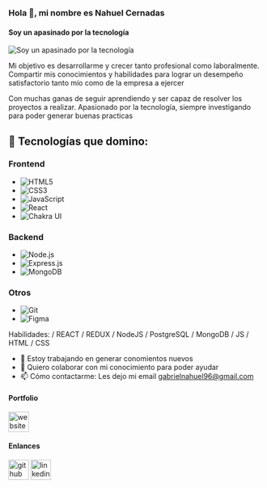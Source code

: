 ### Hola 👋, mi nombre es Nahuel Cernadas 
#### Soy un apasinado por la tecnología 
![Soy un apasinado por la tecnología ](https://firebasestorage.googleapis.com/v0/b/react-eccomerce-979a7.appspot.com/o/Categorias%2Fgif.gif?alt=media&token=1244b168-01e1-4c79-85eb-a5c0c44d8716)

<p> Mi objetivo es desarrollarme y crecer tanto profesional como laboralmente. Compartir mis conocimientos y habilidades para lograr un desempeño satisfactorio tanto mío como de la empresa a ejercer </p>
<p>Con muchas ganas de seguir aprendiendo y ser capaz de resolver los proyectos a realizar. Apasionado por la tecnología, siempre investigando para poder generar buenas practicas</p>

## 🚀 Tecnologías que domino:

### Frontend
- ![HTML5](https://img.shields.io/badge/HTML5-%23E34F26.svg?style=for-the-badge&logo=html5&logoColor=white)
- ![CSS3](https://img.shields.io/badge/CSS3-%231572B6.svg?style=for-the-badge&logo=css3&logoColor=white)
- ![JavaScript](https://img.shields.io/badge/JavaScript-%23F7DF1E.svg?style=for-the-badge&logo=javascript&logoColor=black)
- ![React](https://img.shields.io/badge/React-%2320232a.svg?style=for-the-badge&logo=react&logoColor=%2361DAFB)
- ![Chakra UI](https://img.shields.io/badge/Chakra--UI-%234ED1C5.svg?style=for-the-badge&logo=chakraui&logoColor=white)

### Backend
- ![Node.js](https://img.shields.io/badge/Node.js-%23339933.svg?style=for-the-badge&logo=nodedotjs&logoColor=white)
- ![Express.js](https://img.shields.io/badge/Express.js-%23404d59.svg?style=for-the-badge&logo=express&logoColor=white)
- ![MongoDB](https://img.shields.io/badge/MongoDB-%234ea94b.svg?style=for-the-badge&logo=mongodb&logoColor=white)

### Otros
- ![Git](https://img.shields.io/badge/Git-%23F05033.svg?style=for-the-badge&logo=git&logoColor=white)
- ![Figma](https://img.shields.io/badge/Figma-%23F24E1E.svg?style=for-the-badge&logo=figma&logoColor=white)


Habilidades: / REACT / REDUX / NodeJS / PostgreSQL / MongoDB / JS / HTML / CSS

- 🔭 Estoy trabajando en generar conomientos nuevos 
- 👯 Quiero colaborar con mi conocimiento para poder ayudar 
- 📫 Cómo contactarme: Les dejo mi email gabrielnahuel96@gmail.com 

#### Portfolio 

[<img src='https://cdn.jsdelivr.net/npm/simple-icons@3.0.1/icons/icloud.svg' alt='website' height='40'>](https://portfolio-six-black-41.vercel.app/)

#### Enlances

[<img src='https://cdn.jsdelivr.net/npm/simple-icons@3.0.1/icons/github.svg' alt='github' height='40'>](https://github.com/https://github.com/Nahuel-199)  [<img src='https://cdn.jsdelivr.net/npm/simple-icons@3.0.1/icons/linkedin.svg' alt='linkedin' height='40'>](https://www.linkedin.com/in/https://www.linkedin.com/in/nahuel-cernadas-3b111a1b7//)  



